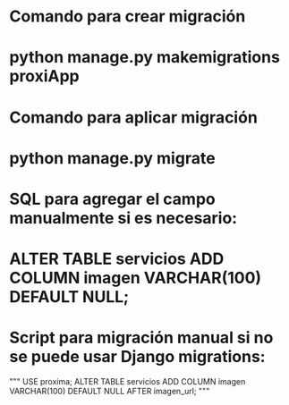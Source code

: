 # Comando para crear migración
# python manage.py makemigrations proxiApp

# Comando para aplicar migración
# python manage.py migrate

# SQL para agregar el campo manualmente si es necesario:
# ALTER TABLE servicios ADD COLUMN imagen VARCHAR(100) DEFAULT NULL;

# Script para migración manual si no se puede usar Django migrations:
"""
USE proxima;
ALTER TABLE servicios ADD COLUMN imagen VARCHAR(100) DEFAULT NULL AFTER imagen_url;
"""